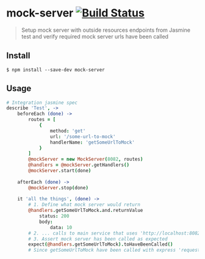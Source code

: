 # mock-server [![Build Status](https://travis-ci.org/..../......svg?branch=master)](https://travis-ci.org/..../....)

> Setup mock server with outside resources endpoints from Jasmine test and verify required mock server urls have been called
  
 
## Install

```
$ npm install --save-dev mock-server
```

## Usage

```coffee
# Integration jasmine spec
describe 'Test', ->
    beforeEach (done) ->
        routes = [
            {
                method: 'get'
                url: '/some-url-to-mock'
                handlerName: 'getSomeUrlToMock'
            }
        ]
        @mockServer = new MockServer(8082, routes)
        @handlers = @mockServer.getHandlers()
        @mockServer.start(done)
       
    afterEach (done) ->
        @mockServer.stop(done)
        
    it 'all the things', (done) ->
        # 1. Define what mock server would return
        @handlers.getSomeUrlToMock.and.returnValue 
            status: 200
            body: 
                data: 10
        # 2. ... calls to main service that uses 'http://localhost:8082/some-url-to-mock'
        # 3. Assert mock server has been called as expected
        expect(@handlers.getSomeUrlToMock).toHaveBeenCalled()
        # Since getSomeUrlToMock have been called with express 'request' you can assert specific details as well
```
